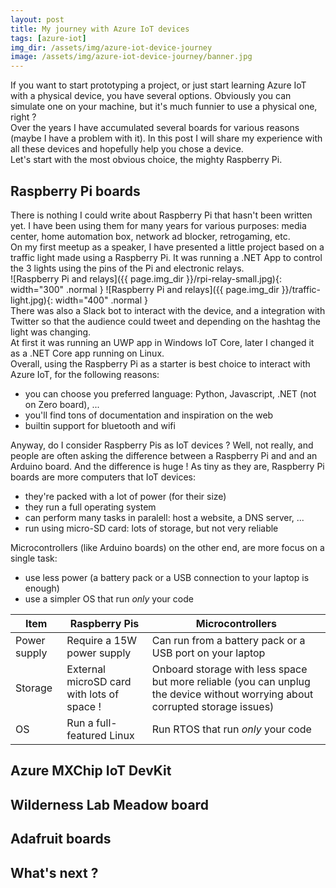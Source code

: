 ```yaml
---
layout: post
title: My journey with Azure IoT devices
tags: [azure-iot]
img_dir: /assets/img/azure-iot-device-journey
image: /assets/img/azure-iot-device-journey/banner.jpg
---
```


If you want to start prototyping a project, or just start learning Azure IoT with a physical device, you have several options. Obviously you can simulate one on your machine, but it's much funnier to use a physical one, right ?  
Over the years I have accumulated several boards for various reasons (maybe I have a problem with it). In this post I will share my experience with all these devices and hopefully help you chose a device.  
Let's start with the most obvious choice, the mighty Raspberry Pi.


## Raspberry Pi boards
There is nothing I could write about Raspberry Pi that hasn't been written yet. I have been using them for many years for various purposes: media center, home automation box, network ad blocker, retrogaming, etc.  
On my first meetup as a speaker, I have presented a little project based on a traffic light made using a Raspberry Pi. It was running a .NET App to control the 3 lights using the pins of the Pi and electronic relays.  
![Raspberry Pi and relays]({{ page.img_dir }}/rpi-relay-small.jpg){: width="300" .normal }
![Raspberry Pi and relays]({{ page.img_dir }}/traffic-light.jpg){: width="400" .normal }  
There was also a Slack bot to interact with the device, and a integration with Twitter so that the audience could tweet and depending on the hashtag the light was changing.  
At first it was running an UWP app in Windows IoT Core, later I changed it as a .NET Core app running on Linux.  
Overall, using the Raspberry Pi as a starter is best choice to interact with Azure IoT, for the following reasons:
- you can choose you preferred language: Python, Javascript, .NET (not on Zero board), ...
- you'll find tons of documentation and inspiration on the web
- builtin support for bluetooth and wifi

Anyway, do I consider Raspberry Pis as IoT devices ? Well, not really, and people are often asking the difference between a Raspberry Pi and and an Arduino board. And the difference is huge !
As tiny as they are, Raspberry Pi boards are more computers that IoT devices:
- they're packed with a lot of power (for their size)
- they run a full operating system
- can perform many tasks in paralell: host a website, a DNS server, ...
- run using micro-SD card: lots of storage, but not very reliable

Microcontrollers (like Arduino boards) on the other end, are more focus on a single task:
- use less power (a battery pack or a USB connection to your laptop is enough)
- use a simpler OS that run *only* your code

Item|Raspberry Pis|Microcontrollers
--|--|--
Power supply|Require a 15W power supply|Can run from a battery pack or a USB port on your laptop
Storage|External microSD card with lots of space !|Onboard storage with less space but more reliable (you can unplug the device without worrying about corrupted storage issues)
OS|Run a full-featured Linux|Run RTOS that run *only* your code

## Azure MXChip IoT DevKit

## Wilderness Lab Meadow board

## Adafruit boards

## What's next ?

